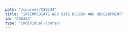 ```yaml
---
path: "/courses/CS0334"
title: "INTERMEDIATE WEB SITE DESIGN AND DEVELOPMENT"
id: "CS0334"
type: "individual-course"
---
```


